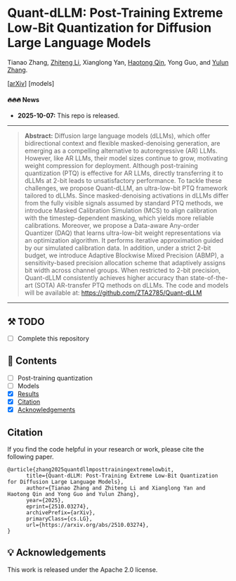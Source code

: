 # Quant-dLLM: Post-Training Extreme Low-Bit Quantization for Diffusion Large Language Models

Tianao Zhang, [Zhiteng Li](https://zhitengli.github.io), Xianglong Yan, [Haotong Qin](https://htqin.github.io/), Yong Guo, and [Yulun Zhang](http://yulunzhang.com/).

[[arXiv](https://arxiv.org/abs/2510.03274)] [models]

#### 🔥🔥🔥 News

- **2025-10-07:** This repo is released.

--- 

> **Abstract:** Diffusion large language models (dLLMs), which offer bidirectional context and flexible masked-denoising generation, are emerging as a compelling alternative to autoregressive (AR) LLMs. However, like AR LLMs, their model sizes continue to grow, motivating weight compression for deployment. Although post-training quantization (PTQ) is effective for AR LLMs, directly transferring it to dLLMs at 2-bit leads to unsatisfactory performance. To tackle these challenges, we propose Quant-dLLM, an ultra-low-bit PTQ framework tailored to dLLMs. Since masked-denoising activations in dLLMs differ from the fully visible signals assumed by standard PTQ methods, we introduce Masked Calibration Simulation (MCS) to align calibration with the timestep-dependent masking, which yields more reliable calibrations. Moreover, we propose a Data-aware Any-order Quantizer (DAQ) that learns ultra-low-bit weight representations via an optimization algorithm. It performs iterative approximation guided by our simulated calibration data. In addition, under a strict 2-bit budget, we introduce Adaptive Blockwise Mixed Precision (ABMP), a sensitivity-based precision allocation scheme that adaptively assigns bit width across channel groups. When restricted to 2-bit precision, Quant-dLLM consistently achieves higher accuracy than state-of-the-art (SOTA) AR-transfer PTQ methods on dLLMs. The code and models will be available at: https://github.com/ZTA2785/Quant-dLLM

---

## ⚒️ TODO

* [ ] Complete this repository

## 🔗 Contents

- [ ] Post-training quantization
- [ ] Models
- [x] [Results](#Results)
- [x] [Citation](#Citation)
- [x] [Acknowledgements](#Acknowledgements)

## Citation

If you find the code helpful in your research or work, please cite the following paper.

```
@article{zhang2025quantdllmposttrainingextremelowbit,
      title={Quant-dLLM: Post-Training Extreme Low-Bit Quantization for Diffusion Large Language Models}, 
      author={Tianao Zhang and Zhiteng Li and Xianglong Yan and Haotong Qin and Yong Guo and Yulun Zhang},
      year={2025},
      eprint={2510.03274},
      archivePrefix={arXiv},
      primaryClass={cs.LG},
      url={https://arxiv.org/abs/2510.03274}, 
}
```

## 💡 Acknowledgements

This work is released under the Apache 2.0 license.
